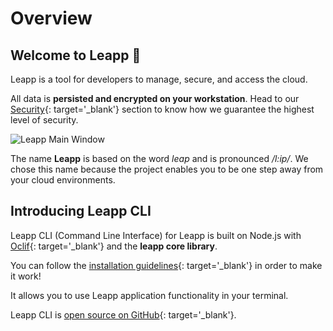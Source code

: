 # Overview

## Welcome to Leapp :rocket:

Leapp is a tool for developers to manage, secure, and access the cloud.

All data is **persisted and encrypted on your workstation**. Head to our [Security](security/intro/){: target='_blank'} section to know how we guarantee the highest level of security.

![Leapp Main Window](images/screens/newuxui/main-window.png?style=center-img)

The name **Leapp** is based on the word *leap* and is pronounced */l:ip/*. We chose this name because the project enables you to be one step away from your cloud environments.

## Introducing Leapp CLI

Leapp CLI (Command Line Interface) for Leapp is built on Node.js with [Oclif](https://oclif.io/){: target='_blank'} and the **leapp core library**. 

You can follow the [installation guidelines](installation/install-leapp/){: target='_blank'} in order to make it work!

It allows you to use Leapp application functionality in your terminal.

Leapp CLI is [open source on GitHub](cli/){: target='_blank'}.
